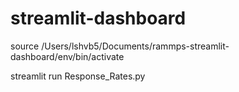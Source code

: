 # streamlit-dashboard

source /Users/lshvb5/Documents/rammps-streamlit-dashboard/env/bin/activate

streamlit run Response_Rates.py

